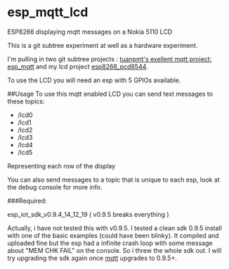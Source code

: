 # esp_mqtt_lcd

ESP8266 displaying mqtt messages on a Nokia 5110 LCD

This is a git subtree experiment at well as a hardware experiment.

I'm pulling in two git subtree projects : [tuanpmt's exellent mqtt project: esp_mqtt](https://github.com/tuanpmt/esp_mqtt) and my lcd project [  esp8266_pcd8544](https://github.com/eadf/esp8266_pcd8544).

To use the LCD you will need an esp with 5 GPIOs available.

##Usage
To use this mqtt enabled LCD you can send text messages to these topics:
* /lcd0
* /lcd1
* /lcd2
* /lcd3
* /lcd4
* /lcd5

Representing each row of the display

You can also send messages to a topic that is unique to each esp, look at the debug console for more info.

###Required:

esp_iot_sdk_v0.9.4_14_12_19 ( v0.9.5 breaks everything )

Actually, i have not tested this with v0.9.5. I tested a clean sdk 0.9.5 install with one of the basic examples (could have been blinky). It compiled and uploaded fine but the esp had a infinite crash loop with some message about "MEM CHK FAIL" on the console. So i threw the whole sdk out. I will try upgrading the sdk again once [mqtt](https://github.com/tuanpmt/esp_mqtt) upgrades to 0.9.5+.
